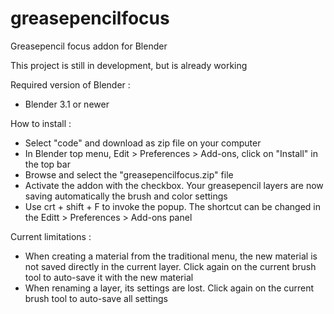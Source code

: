 # greasepencilfocus
Greasepencil focus addon for Blender

This project is still in development, but is already working

Required version of Blender :
- Blender 3.1 or newer

How to install :
- Select "code" and download as zip file on your computer
- In Blender top menu, Edit > Preferences > Add-ons, click on "Install" in the top bar
- Browse and select the "greasepencilfocus.zip" file
- Activate the addon with the checkbox. Your greasepencil layers are now saving automatically the brush and color settings
- Use crt + shift + F to invoke the popup. The shortcut can be changed in the Editt > Preferences > Add-ons panel

Current limitations :
- When creating a material from the traditional menu, the new material is not saved directly in the current layer. Click again on the current brush tool to auto-save it with the new material
- When renaming a layer, its settings are lost. Click again on the current brush tool to auto-save all settings
